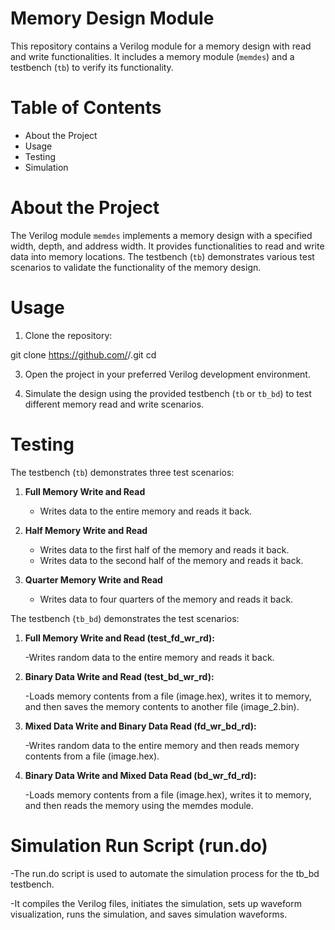 # Memory Design Module

This repository contains a Verilog module for a memory design with read and write functionalities. It includes a memory module (`memdes`) and a testbench (`tb`) to verify its functionality.

# Table of Contents
- About the Project
- Usage
- Testing
- Simulation
  
# About the Project

The Verilog module `memdes` implements a memory design with a specified width, depth, and address width. It provides functionalities to read and write data into memory locations. The testbench (`tb`) demonstrates various test scenarios to validate the functionality of the memory design.

# Usage
1. Clone the repository:

  git clone https://github.com/<username>/<repository>.git
  cd <repository>

3. Open the project in your preferred Verilog development environment.

4. Simulate the design using the provided testbench (`tb` or `tb_bd`) to test different memory read and write scenarios.

# Testing

The testbench (`tb`) demonstrates three test scenarios:
1. **Full Memory Write and Read**
   - Writes data to the entire memory and reads it back.

2. **Half Memory Write and Read**
   - Writes data to the first half of the memory and reads it back.
   - Writes data to the second half of the memory and reads it back.

3. **Quarter Memory Write and Read**
   - Writes data to four quarters of the memory and reads it back.

The testbench (`tb_bd`) demonstrates the test scenarios:

1. **Full Memory Write and Read (test_fd_wr_rd):**
   
    -Writes random data to the entire memory and reads it back.

3. **Binary Data Write and Read (test_bd_wr_rd):**
   
   -Loads memory contents from a file (image.hex), writes it to memory, and then saves the memory contents to another file (image_2.bin).

4. **Mixed Data Write and Binary Data Read (fd_wr_bd_rd):**
   
   -Writes random data to the entire memory and then reads memory contents from a file (image.hex).

6. **Binary Data Write and Mixed Data Read (bd_wr_fd_rd):**
   
    -Loads memory contents from a file (image.hex), writes it to memory, and then reads the memory using the memdes module.


# Simulation Run Script (run.do)

-The run.do script is used to automate the simulation process for the tb_bd testbench.

-It compiles the Verilog files, initiates the simulation, sets up waveform visualization, runs the simulation, and saves simulation waveforms.
